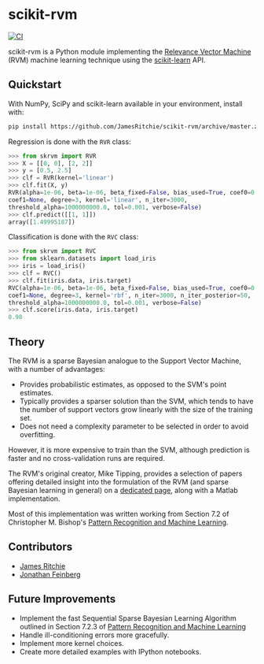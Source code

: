 # scikit-rvm

[![CI](https://github.com/JamesRitchie/scikit-rvm/actions/workflows/ci.yml/badge.svg?branch=master)](https://github.com/JamesRitchie/scikit-rvm/actions/workflows/ci.yml)

scikit-rvm is a Python module implementing the [Relevance Vector Machine](https://en.wikipedia.org/wiki/Relevance_vector_machine) (RVM)
machine learning technique using the [scikit-learn](https://scikit-learn.org/) API.

## Quickstart

With NumPy, SciPy and scikit-learn available in your environment, install with:

```bash
pip install https://github.com/JamesRitchie/scikit-rvm/archive/master.zip
```

Regression is done with the `RVR` class:

```python
>>> from skrvm import RVR
>>> X = [[0, 0], [2, 2]]
>>> y = [0.5, 2.5]
>>> clf = RVR(kernel='linear')
>>> clf.fit(X, y)
RVR(alpha=1e-06, beta=1e-06, beta_fixed=False, bias_used=True, coef0=0.0,
coef1=None, degree=3, kernel='linear', n_iter=3000,
threshold_alpha=1000000000.0, tol=0.001, verbose=False)
>>> clf.predict([[1, 1]])
array([1.49995187])
```

Classification is done with the `RVC` class:

```python
>>> from skrvm import RVC
>>> from sklearn.datasets import load_iris
>>> iris = load_iris()
>>> clf = RVC()
>>> clf.fit(iris.data, iris.target)
RVC(alpha=1e-06, beta=1e-06, beta_fixed=False, bias_used=True, coef0=0.0,
coef1=None, degree=3, kernel='rbf', n_iter=3000, n_iter_posterior=50,
threshold_alpha=1000000000.0, tol=0.001, verbose=False)
>>> clf.score(iris.data, iris.target)
0.98
```

## Theory

The RVM is a sparse Bayesian analogue to the Support Vector Machine, with a
number of advantages:

- Provides probabilistic estimates, as opposed to the SVM's point estimates.
- Typically provides a sparser solution than the SVM, which tends to have the
  number of support vectors grow linearly with the size of the training set.
- Does not need a complexity parameter to be selected in order to avoid
  overfitting.

However, it is more expensive to train than the SVM, although prediction is
faster and no cross-validation runs are required.

The RVM's original creator, Mike Tipping, provides a selection of papers offering
detailed insight into the formulation of the RVM (and sparse Bayesian learning
in general) on a [dedicated page](http://www.miketipping.com/sparsebayes.htm), along with a Matlab implementation.

Most of this implementation was written working from Section 7.2 of Christopher
M. Bishop's [Pattern Recognition and Machine Learning](http://research.microsoft.com/en-us/um/people/cmbishop/prml/).

## Contributors

- [James Ritchie](https://github.com/JamesRitchie)
- [Jonathan Feinberg](https://github.com/jonathf)

## Future Improvements

- Implement the fast Sequential Sparse Bayesian Learning Algorithm outlined in
  Section 7.2.3 of [Pattern Recognition and Machine Learning](http://research.microsoft.com/en-us/um/people/cmbishop/prml/)
- Handle ill-conditioning errors more gracefully.
- Implement more kernel choices.
- Create more detailed examples with IPython notebooks.


